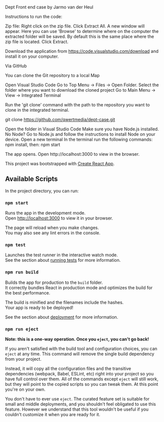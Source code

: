 Dept Front end case by Jarmo van der Heul

Instructions to run the code:

Zip file: Right click on the zip file. Click Extract All. A new window will appear. Here you can use 'Browse' to determine where on the computer the extracted folder will be saved. By default this is the same place where the zip file is located. Click Extract.

Download the application from https://code.visualstudio.com/download and install it on your computer.

Via GitHub

You can clone the Git repository to a local Map

Open Visual Studio Code Go to Top Menu -> Files -> Open Folder. Select the folder where you want to download the cloned project Go to Main Menu -> View -> Integrated Terminal

Run the 'git clone' command with the path to the repository you want to clone in the integrated terminal.

git clone https://github.com/qwertmedia/dept-case.git

Open the folder in Visual Studio Code Make sure you have Node.js installed. No Node? Go to Node.js and follow the instructions to install Node on your device. Open a new terminal In the terminal run the following commands: npm install, then: npm start

The app opens. Open http://localhost:3000 to view in the browser.

This project was bootstrapped with [Create React App](https://github.com/facebook/create-react-app).

## Available Scripts

In the project directory, you can run:

### `npm start`

Runs the app in the development mode.\
Open [http://localhost:3000](http://localhost:3000) to view it in your browser.

The page will reload when you make changes.\
You may also see any lint errors in the console.

### `npm test`

Launches the test runner in the interactive watch mode.\
See the section about [running tests](https://facebook.github.io/create-react-app/docs/running-tests) for more information.

### `npm run build`

Builds the app for production to the `build` folder.\
It correctly bundles React in production mode and optimizes the build for the best performance.

The build is minified and the filenames include the hashes.\
Your app is ready to be deployed!

See the section about [deployment](https://facebook.github.io/create-react-app/docs/deployment) for more information.

### `npm run eject`

**Note: this is a one-way operation. Once you `eject`, you can't go back!**

If you aren't satisfied with the build tool and configuration choices, you can `eject` at any time. This command will remove the single build dependency from your project.

Instead, it will copy all the configuration files and the transitive dependencies (webpack, Babel, ESLint, etc) right into your project so you have full control over them. All of the commands except `eject` will still work, but they will point to the copied scripts so you can tweak them. At this point you're on your own.

You don't have to ever use `eject`. The curated feature set is suitable for small and middle deployments, and you shouldn't feel obligated to use this feature. However we understand that this tool wouldn't be useful if you couldn't customize it when you are ready for it.
